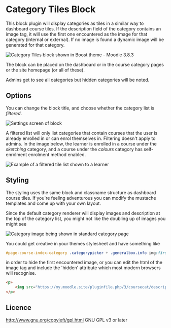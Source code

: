 # Category Tiles Block

This block plugin will display categories as tiles in a similar way to dashboard course tiles. If the description field of the category contains an image tag, it will use the first one encountered as the image for that category (internal or external). If no image is found a dynamic image will be generated for that category.

![Category Tiles block shown in Boost theme - Moodle 3.8.3](https://i.imgur.com/u8bKfPn.png)

The block can be placed on the dashboard or in the course category pages or the site homepage (or all of these).

Admins get to see all categories but hidden categories will be noted.

## Options

You can change the block title, and choose whether the category list is _filtered_.

![Settings screen of block](https://i.imgur.com/izO8UlT.png)

A filtered list will only list categories that contain courses that the user is already enrolled in or can enrol themselves in. Filtering doesn't apply to admins. In the image below, the learner is enrolled in a course under the _sketching_ category, and a course under the _colours_ category has self-enrolment enrolment method enabled.

![Example of a filtered tile list shown to a learner](https://i.imgur.com/125TGNV.png)

## Styling

The styling uses the same block and classname structure as dashboard course tiles. If you're feeling adventurous you can modify the mustache templates and come up with your own layout.

Since the default category renderer will display images and description at the top of the category list, you might not like the doubling up of images you might see

![Category image being shown in standard category page](https://i.imgur.com/3vnGTZ2.png)

You could get creative in your themes stylesheet and have something like

```css
#page-course-index-category .categorypicker + .generalbox.info img:first-of-type { display: none; }
```

in order to hide the first encountered image, or you can edit the html of the image tag and include the 'hidden' attribute which most modern browsers will recognise.

```html
<p>
    <img src="https://my.moodle.site/pluginfile.php/3/coursecat/description/orange.jpg" alt="" role="presentation" hidden>
</p>
``` 

## Licence

http://www.gnu.org/copyleft/gpl.html GNU GPL v3 or later
